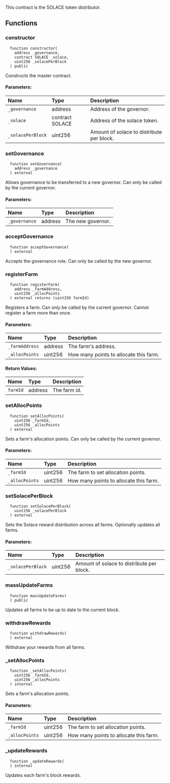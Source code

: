 This contract is the SOLACE token distributor.


## Functions
### constructor
```solidity
  function constructor(
    address _governance,
    contract SOLACE _solace,
    uint256 _solacePerBlock
  ) public
```
Constructs the master contract.


#### Parameters:
| Name | Type | Description                                                          |
| :--- | :--- | :------------------------------------------------------------------- |
|`_governance` | address | Address of the governor.
|`_solace` | contract SOLACE | Address of the solace token.
|`_solacePerBlock` | uint256 | Amount of solace to distribute per block.

### setGovernance
```solidity
  function setGovernance(
    address _governance
  ) external
```
Allows governance to be transferred to a new governor.
Can only be called by the current governor.


#### Parameters:
| Name | Type | Description                                                          |
| :--- | :--- | :------------------------------------------------------------------- |
|`_governance` | address | The new governor.

### acceptGovernance
```solidity
  function acceptGovernance(
  ) external
```
Accepts the governance role.
Can only be called by the new governor.



### registerFarm
```solidity
  function registerFarm(
    address _farmAddress,
    uint256 _allocPoints
  ) external returns (uint256 farmId)
```
Registers a farm.
Can only be called by the current governor.
Cannot register a farm more than once.


#### Parameters:
| Name | Type | Description                                                          |
| :--- | :--- | :------------------------------------------------------------------- |
|`_farmAddress` | address | The farm's address.
|`_allocPoints` | uint256 | How many points to allocate this farm.

#### Return Values:
| Name                           | Type          | Description                                                                  |
| :----------------------------- | :------------ | :--------------------------------------------------------------------------- |
|`farmId`| address | The farm id.
### setAllocPoints
```solidity
  function setAllocPoints(
    uint256 _farmId,
    uint256 _allocPoints
  ) external
```
Sets a farm's allocation points.
Can only be called by the current governor.


#### Parameters:
| Name | Type | Description                                                          |
| :--- | :--- | :------------------------------------------------------------------- |
|`_farmId` | uint256 | The farm to set allocation points.
|`_allocPoints` | uint256 | How many points to allocate this farm.

### setSolacePerBlock
```solidity
  function setSolacePerBlock(
    uint256 _solacePerBlock
  ) external
```
Sets the Solace reward distribution across all farms.
Optionally updates all farms.


#### Parameters:
| Name | Type | Description                                                          |
| :--- | :--- | :------------------------------------------------------------------- |
|`_solacePerBlock` | uint256 | Amount of solace to distribute per block.

### massUpdateFarms
```solidity
  function massUpdateFarms(
  ) public
```
Updates all farms to be up to date to the current block.



### withdrawRewards
```solidity
  function withdrawRewards(
  ) external
```
Withdraw your rewards from all farms.



### _setAllocPoints
```solidity
  function _setAllocPoints(
    uint256 _farmId,
    uint256 _allocPoints
  ) internal
```
Sets a farm's allocation points.


#### Parameters:
| Name | Type | Description                                                          |
| :--- | :--- | :------------------------------------------------------------------- |
|`_farmId` | uint256 | The farm to set allocation points.
|`_allocPoints` | uint256 | How many points to allocate this farm.

### _updateRewards
```solidity
  function _updateRewards(
  ) internal
```
Updates each farm's block rewards.



